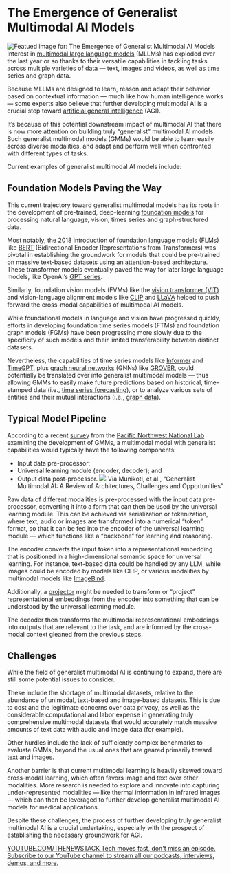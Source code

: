 # The Emergence of Generalist Multimodal AI Models
![Featued image for: The Emergence of Generalist Multimodal AI Models](https://cdn.thenewstack.io/media/2025/01/cfb521f4-google-deepmind-3pukewjvszw-unsplashb-1024x576.jpg)
Interest in [multimodal large language models](https://thenewstack.io/top-7-tools-for-building-multimodal-ai-applications/) (MLLMs) has exploded over the last year or so thanks to their versatile capabilities in tackling tasks across multiple varieties of data — text, images and videos, as well as time series and graph data.

Because MLLMs are designed to learn, reason and adapt their behavior based on contextual information — much like how human intelligence works — some experts also believe that further developing multimodal AI is a crucial step toward [artificial general intelligence](https://www.mckinsey.com/featured-insights/mckinsey-explainers/what-is-artificial-general-intelligence-agi) (AGI).

It’s because of this potential downstream impact of multimodal AI that there is now more attention on building truly “generalist” multimodal AI models. Such generalist multimodal models (GMMs) would be able to learn easily across diverse modalities, and adapt and perform well when confronted with different types of tasks.

Current examples of generalist multimodal AI models include:

## Foundation Models Paving the Way
This current trajectory toward generalist multimodal models has its roots in the development of pre-trained, deep-learning [foundation models](https://www.datacamp.com/blog/what-are-foundation-models) for processing natural language, vision, times series and graph-structured data.

Most notably, the 2018 introduction of foundation language models (FLMs) like [BERT](https://www.datacamp.com/blog/what-is-bert-an-intro-to-bert-models) (Bidirectional Encoder Representations from Transformers) was pivotal in establishing the groundwork for models that could be pre-trained on massive text-based datasets using an attention-based architecture. These transformer models eventually paved the way for later large language models, like OpenAI’s [GPT series](https://thenewstack.io/openais-gpt-3-makes-big-leap-forward-for-natural-language-processing/).

Similarly, foundation vision models (FVMs) like the [vision transformer (ViT)](https://huggingface.co/docs/transformers/en/model_doc/vit) and vision-language alignment models like [CLIP](https://medium.com/@melgor89/foundation-models-for-computer-vision-42574d13f6a6) and [LLaVA](https://thenewstack.io/5-multimodal-ai-models-that-are-actually-open-source/) helped to push forward the cross-modal capabilities of multimodal AI models.

While foundational models in language and vision have progressed quickly, efforts in developing foundation time series models (FTMs) and foundation graph models (FGMs) have been progressing more slowly due to the specificity of such models and their limited transferability between distinct datasets.

Nevertheless, the capabilities of time series models like [Informer](https://arxiv.org/abs/2012.07436) and [TimeGPT](https://towardsdatascience.com/timegpt-the-first-foundation-model-for-time-series-forecasting-bf0a75e63b3a), plus [graph neural networks](https://www.assemblyai.com/blog/ai-trends-graph-neural-networks/) (GNNs) like [GROVER](https://arxiv.org/abs/2007.02835), could potentially be translated over into generalist multimodal models — thus allowing GMMs to easily make future predictions based on historical, time-stamped data (i.e., [time series forecasting](https://www.datacamp.com/blog/ai-time-series-forecasting)), or to analyze various sets of entities and their mutual interactions (i.e., [graph data](https://www.assemblyai.com/blog/ai-trends-graph-neural-networks/)).

## Typical Model Pipeline
According to a recent [survey](https://arxiv.org/pdf/2406.05496) from the [Pacific Northwest National Lab](https://www.pnnl.gov/) examining the development of GMMs, a multimodal model with generalist capabilities would typically have the following components:

- Input data pre-processor;
- Universal learning module (encoder, decoder); and
- Output data post-processor.
![](https://cdn.thenewstack.io/media/2024/12/7890f219-generalist-multimodal-ai-survey-munikoti-et-al.png)
Via Munikoti, et al., “Generalist Multimodal AI: A Review of Architectures, Challenges and Opportunities”

Raw data of different modalities is pre-processed with the input data pre-processor, converting it into a form that can then be used by the universal learning module. This can be achieved via serialization or tokenization, where text, audio or images are transformed into a numerical “token” format, so that it can be fed into the encoder of the universal learning module — which functions like a “backbone” for learning and reasoning.

The encoder converts the input token into a representational embedding that is positioned in a high-dimensional semantic space for universal learning. For instance, text-based data could be handled by any LLM, while images could be encoded by models like CLIP, or various modalities by multimodal models like [ImageBind](https://thenewstack.io/top-7-tools-for-building-multimodal-ai-applications/).

Additionally, a [projector](https://www.tandfonline.com/doi/full/10.1080/0952813X.2022.2078889#abstract) might be needed to transform or “project” representational embeddings from the encoder into something that can be understood by the universal learning module.

The decoder then transforms the multimodal representational embeddings into outputs that are relevant to the task, and are informed by the cross-modal context gleaned from the previous steps.

## Challenges
While the field of generalist multimodal AI is continuing to expand, there are still some potential issues to consider.

These include the shortage of multimodal datasets, relative to the abundance of unimodal, text-based and image-based datasets. This is due to cost and the legitimate concerns over data privacy, as well as the considerable computational and labor expense in generating truly comprehensive multimodal datasets that would accurately match massive amounts of text data with audio and image data (for example).

Other hurdles include the lack of sufficiently complex benchmarks to evaluate GMMs, beyond the usual ones that are geared primarily toward text and images.

Another barrier is that current multimodal learning is heavily skewed toward cross-modal learning, which often favors image and text over other modalities. More research is needed to explore and innovate into capturing under-represented modalities — like thermal information in infrared images — which can then be leveraged to further develop generalist multimodal AI models for medical applications.

Despite these challenges, the process of further developing truly generalist multimodal AI is a crucial undertaking, especially with the prospect of establishing the necessary groundwork for AGI.

[
YOUTUBE.COM/THENEWSTACK
Tech moves fast, don't miss an episode. Subscribe to our YouTube
channel to stream all our podcasts, interviews, demos, and more.
](https://youtube.com/thenewstack?sub_confirmation=1)